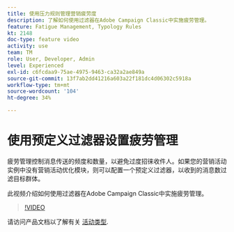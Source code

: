 ```yaml
---
title: 使用压力规则管理营销疲劳度
description: 了解如何使用过滤器在Adobe Campaign Classic中实施疲劳管理。
feature: Fatigue Management, Typology Rules
kt: 2148
doc-type: feature video
activity: use
team: TM
role: User, Developer, Admin
level: Experienced
exl-id: c6fcdaa9-75ae-4975-9463-ca32a2ae849a
source-git-commit: 13f7ab2dd41216a603a22f181dc4d06302c5918a
workflow-type: tm+mt
source-wordcount: '104'
ht-degree: 34%

---
```


# 使用预定义过滤器设置疲劳管理

疲劳管理控制消息传送的频度和数量，以避免过度招徕收件人。如果您的营销活动实例中没有营销活动优化模块，则可以配置一个预定义过滤器，以收到的消息数过滤目标群体。

此视频介绍如何使用过滤器在Adobe Campaign Classic中实施疲劳管理。

>[!VIDEO](https://video.tv.adobe.com/v/25091?quality=12&learn=on)

请访问产品文档以了解有关 [活动类型](https://experienceleague.adobe.com/docs/campaign-classic/using/orchestrating-campaigns/campaign-optimization/about-campaign-typologies.html?lang=zh-Hans).

